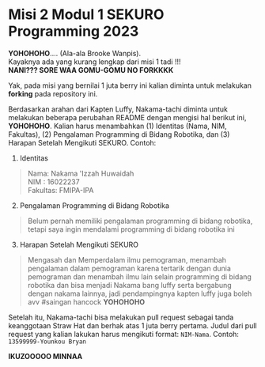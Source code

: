 # Misi 2 Modul 1 SEKURO Programming 2023
**YOHOHOHO**.... (Ala-ala Brooke Wanpis). <br>
Kayaknya ada yang kurang lengkap dari misi 1 tadi !!! <br>
**NANI??? SORE WAA GOMU-GOMU NO FORKKKK** <br>

Yak, pada misi yang bernilai 1 juta berry ini kalian diminta untuk melakukan **forking** pada repository ini.

Berdasarkan arahan dari Kapten Luffy, Nakama-tachi diminta untuk melakukan beberapa perubahan README dengan mengisi hal berikut ini, **YOHOHOHO**. Kalian harus menambahkan (1) Identitas (Nama, NIM, Fakultas), (2) Pengalaman Programming di Bidang Robotika, dan (3) Harapan Setelah Mengikuti SEKURO. Contoh:
1. Identitas
  > Nama: Nakama 'Izzah Huwaidah <br>
   NIM : 16022237 <br>
  Fakultas: FMIPA-IPA
  
2. Pengalaman Programming di Bidang Robotika<br>
  > Belum pernah memiliki pengalaman programming di bidang robotika, tetapi saya ingin mendalami programming di bidang robotika ini
 
3. Harapan Setelah Mengikuti SEKURO<br>
  > Mengasah dan Memperdalam ilmu pemograman, menambah pengalaman dalam pemograman karena tertarik dengan dunia pemograman dan menambah ilmu lain selain programming di bidang robotika dan bisa menjadi Nakama bang luffy serta bergabung dengan nakama lainnya, jadi pendampingnya kapten luffy juga boleh avv #saingan hancock **YOHOHOHO**

Setelah itu, Nakama-tachi bisa melakukan pull request sebagai tanda keanggotaan Straw Hat dan berhak atas 1 juta berry pertama. Judul dari pull request yang kalian lakukan harus mengikuti format: `NIM-Nama`. Contoh: `13599999-Younkou Bryan`

**IKUZOOOOO MINNAA**
